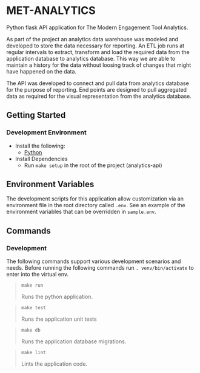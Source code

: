 # MET-ANALYTICS

Python flask API application for The Modern Engagement Tool Analytics. 

As part of the project an analytics data warehouse was modeled and developed to store the data necessary for reporting. An ETL job runs at regular intervals to extract, transform and load the required data from the application database to analytics database. This way we are able to maintain a history for the data without loosing track of changes that might have happened on the data. 

The API was developed to connect and pull data from analytics database for the purpose of reporting. End points are designed to pull aggregated data as required for the visual representation from the analytics database.

## Getting Started

### Development Environment
* Install the following:
    - [Python](https://www.python.org/)
* Install Dependencies
    - Run `make setup` in the root of the project (analytics-api)

## Environment Variables

The development scripts for this application allow customization via an environment file in the root directory called `.env`. See an example of the environment variables that can be overridden in `sample.env`.

## Commands

### Development

The following commands support various development scenarios and needs. Before running the following commands run `. venv/bin/activate` to enter into the virtual env.


> `make run`
>
> Runs the python application.  

> `make test`
>
> Runs the application unit tests

> `make db`
>
> Runs the application database migrations.

> `make lint`
>
> Lints the application code.